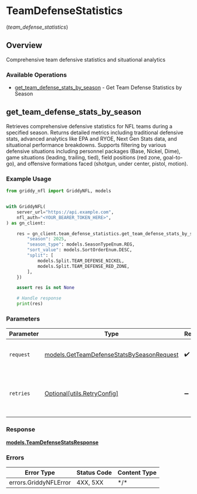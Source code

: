 # TeamDefenseStatistics
(*team_defense_statistics*)

## Overview

Comprehensive team defensive statistics and situational analytics

### Available Operations

* [get_team_defense_stats_by_season](#get_team_defense_stats_by_season) - Get Team Defense Statistics by Season

## get_team_defense_stats_by_season

Retrieves comprehensive defensive statistics for NFL teams during a specified season. Returns detailed metrics including traditional defensive stats, advanced analytics like EPA and RYOE, Next Gen Stats data, and situational performance breakdowns. Supports filtering by various defensive situations including personnel packages (Base, Nickel, Dime), game situations (leading, trailing, tied), field positions (red zone, goal-to-go), and offensive formations faced (shotgun, under center, pistol, motion).

### Example Usage

<!-- UsageSnippet language="python" operationID="getTeamDefenseStatsBySeason" method="get" path="/api/secured/stats/team-defense/overview/season" -->
```python
from griddy_nfl import GriddyNFL, models


with GriddyNFL(
    server_url="https://api.example.com",
    nfl_auth="<YOUR_BEARER_TOKEN_HERE>",
) as gn_client:

    res = gn_client.team_defense_statistics.get_team_defense_stats_by_season(request={
        "season": 2025,
        "season_type": models.SeasonTypeEnum.REG,
        "sort_value": models.SortOrderEnum.DESC,
        "split": [
            models.Split.TEAM_DEFENSE_NICKEL,
            models.Split.TEAM_DEFENSE_RED_ZONE,
        ],
    })

    assert res is not None

    # Handle response
    print(res)

```

### Parameters

| Parameter                                                                                       | Type                                                                                            | Required                                                                                        | Description                                                                                     |
| ----------------------------------------------------------------------------------------------- | ----------------------------------------------------------------------------------------------- | ----------------------------------------------------------------------------------------------- | ----------------------------------------------------------------------------------------------- |
| `request`                                                                                       | [models.GetTeamDefenseStatsBySeasonRequest](../../models/getteamdefensestatsbyseasonrequest.md) | :heavy_check_mark:                                                                              | The request object to use for the request.                                                      |
| `retries`                                                                                       | [Optional[utils.RetryConfig]](../../models/utils/retryconfig.md)                                | :heavy_minus_sign:                                                                              | Configuration to override the default retry behavior of the client.                             |

### Response

**[models.TeamDefenseStatsResponse](../../models/teamdefensestatsresponse.md)**

### Errors

| Error Type            | Status Code           | Content Type          |
| --------------------- | --------------------- | --------------------- |
| errors.GriddyNFLError | 4XX, 5XX              | \*/\*                 |